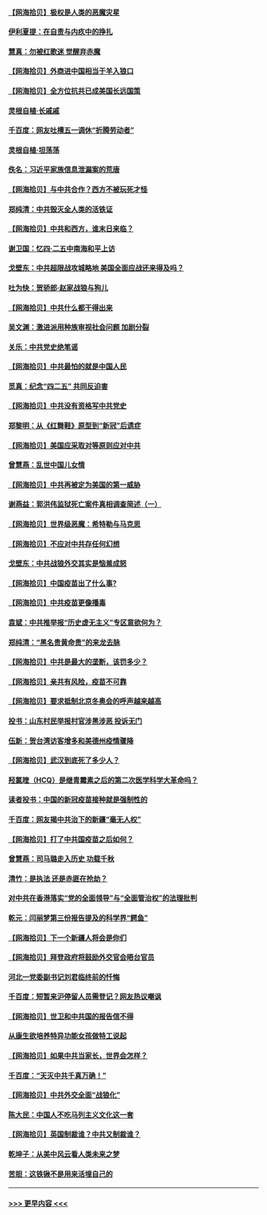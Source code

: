 #### [【网海拾贝】极权是人类的恶魔灾星](../pages/nsc993/n12910697.md?t=04282201) 
#### [伊利夏提：在自责与内疚中的挣扎](../pages/nsc993/n12910493.md?t=04282201) 
#### [慧真：勿被红歌迷 觉醒弃赤魔](../pages/nsc993/n12910485.md?t=04282201) 
#### [【网海拾贝】外商进中国相当于羊入狼口](../pages/nsc993/n12908274.md?t=04282201) 
#### [【网海拾贝】全方位抗共已成美国长远国策](../pages/nsc993/n12906878.md?t=04282201) 
#### [灵根自植‧长戚戚](../pages/nsc993/n12905585.md?t=04282201) 
#### [千百度：网友吐槽五一调休“折腾劳动者”](../pages/nsc993/n12905934.md?t=04282201) 
#### [灵根自植‧坦荡荡](../pages/nsc993/n12905562.md?t=04282201) 
#### [佚名：习近平家族信息泄漏案的荒唐](../pages/nsc993/n12904705.md?t=04282201) 
#### [【网海拾贝】与中共合作？西方不被玩死才怪](../pages/nsc993/n12903873.md?t=04282201) 
#### [郑纯清：中共毁灭全人类的活铁证](../pages/nsc993/n12903785.md?t=04282201) 
#### [【网海拾贝】中共和西方，谁末日来临？](../pages/nsc993/n12903482.md?t=04282201) 
#### [谢卫国：忆四‧二五中南海和平上访](../pages/nsc993/n12902192.md?t=04282201) 
#### [戈壁东：中共超限战攻城略地 美国全面应战还来得及吗？](../pages/nsc993/n12902297.md?t=04282201) 
#### [吐为快：贺骄郎‧赵家战狼与狗儿](../pages/nsc993/n12902280.md?t=04282201) 
#### [【网海拾贝】中共什么都干得出来](../pages/nsc993/n12897500.md?t=04282201) 
#### [吴文渊：激进派用种族审视社会问题 加剧分裂](../pages/nsc993/n12893881.md?t=04282201) 
#### [关乐：中共党史绝笔谣](../pages/nsc993/n12897270.md?t=04282201) 
#### [【网海拾贝】中共最怕的就是中国人民](../pages/nsc993/n12894705.md?t=04282201) 
#### [觅真：纪念“四二五” 共同反迫害](../pages/nsc993/n12894553.md?t=04282201) 
#### [【网海拾贝】中共没有资格写中共党史](../pages/nsc993/n12892231.md?t=04282201) 
#### [郑黎明：从《红舞鞋》原型到“新冠”后遗症](../pages/nsc993/n12890469.md?t=04282201) 
#### [【网海拾贝】美国应采取对等原则应对中共](../pages/nsc993/n12889176.md?t=04282201) 
#### [曾慧燕：乱世中国儿女情](../pages/nsc993/n12887931.md?t=04282201) 
#### [【网海拾贝】中共再被定为美国的第一威胁](../pages/nsc993/n12887580.md?t=04282201) 
#### [谢燕益：郭洪伟监狱死亡案件真相调查简述（一）](../pages/nsc993/n12885648.md?t=04282201) 
#### [【网海拾贝】世界级恶魔：希特勒与马克思](../pages/nsc993/n12884062.md?t=04282201) 
#### [【网海拾贝】不应对中共存任何幻想](../pages/nsc993/n12881460.md?t=04282201) 
#### [戈壁东：中共战狼外交其实是恼羞成怒](../pages/nsc993/n12880392.md?t=04282201) 
#### [【网海拾贝】中国疫苗出了什么事?](../pages/nsc993/n12879124.md?t=04282201) 
#### [【网海拾贝】中共疫苗更像播毒](../pages/nsc993/n12876631.md?t=04282201) 
#### [袁斌：中共推举报“历史虚无主义”专区意欲何为？](../pages/nsc993/n12876530.md?t=04282201) 
#### [郑纯清：“黑名贵黄命贵”的来龙去脉](../pages/nsc993/n12875589.md?t=04282201) 
#### [【网海拾贝】中共是最大的垄断，该罚多少？](../pages/nsc993/n12874006.md?t=04282201) 
#### [【网海拾贝】亲共有风险，疫苗不可靠](../pages/nsc993/n12872224.md?t=04282201) 
#### [【网海拾贝】要求抵制北京冬奥会的呼声越来越高](../pages/nsc993/n12868962.md?t=04282201) 
#### [投书：山东村民举报村官涉黑涉恶 投诉无门](../pages/nsc993/n12869726.md?t=04282201) 
#### [伍新：贺台湾访客增多和美德州疫情骤降](../pages/nsc993/n12865651.md?t=04282201) 
#### [【网海拾贝】武汉到底死了多少人？](../pages/nsc993/n12863707.md?t=04282201) 
#### [羟氯喹（HCQ）是继青霉素之后的第二次医学科学大革命吗？](../pages/nsc993/n12638564.md?t=04282201) 
#### [读者投书：中国的新冠疫苗接种就是强制性的](../pages/nsc993/n12859932.md?t=04282201) 
#### [千百度：网友揭中共治下的新疆“毫无人权”](../pages/nsc993/n12858385.md?t=04282201) 
#### [【网海拾贝】打了中共国疫苗之后如何？](../pages/nsc993/n12857866.md?t=04282201) 
#### [曾慧燕：司马璐走入历史 功载千秋](../pages/nsc993/n12856996.md?t=04282201) 
#### [清竹：是执法 还是赤匪在抢劫？](../pages/nsc993/n12856952.md?t=04282201) 
#### [对中共在香港落实“党的全面领导”与“全面管治权”的法理批判](../pages/nsc993/n12856929.md?t=04282201) 
#### [乾元：闫丽梦第三份报告提及的科学界“鳄鱼”](../pages/nsc993/n12855985.md?t=04282201) 
#### [【网海拾贝】下一个新疆人将会是你们](../pages/nsc993/n12855864.md?t=04282201) 
#### [【网海拾贝】拜登政府将鼓励外交官会晤台官员](../pages/nsc993/n12853615.md?t=04282201) 
#### [河北一党委副书记刘君临终前的忏悔](../pages/nsc993/n12849420.md?t=04282201) 
#### [千百度：短暂来沪停留人员需登记？网友热议嘲讽](../pages/nsc993/n12853497.md?t=04282201) 
#### [【网海拾贝】世卫和中共国的报告信不得](../pages/nsc993/n12850902.md?t=04282201) 
#### [从康生欲培养特异功能女孩做特工说起](../pages/nsc993/n12849289.md?t=04282201) 
#### [【网海拾贝】如果中共当家长，世界会怎样？](../pages/nsc993/n12848436.md?t=04282201) 
#### [千百度：“天灭中共千真万确！”](../pages/nsc993/n12845659.md?t=04282201) 
#### [【网海拾贝】中共外交全面“战狼化”](../pages/nsc993/n12845607.md?t=04282201) 
#### [陈大民：中国人不吃马列主义文化这一套](../pages/nsc993/n12842496.md?t=04282201) 
#### [【网海拾贝】英国制裁谁？中共又制裁谁？](../pages/nsc993/n12840909.md?t=04282201) 
#### [乾坤子：从美中风云看人类未来之梦](../pages/nsc993/n12840590.md?t=04282201) 
#### [苦胆：这铁锹不是用来活埋自己的](../pages/nsc993/n12839512.md?t=04282201) 

----
#### [ >>> 更早内容 <<< ](../indexes/nsc993-earlier.md)
